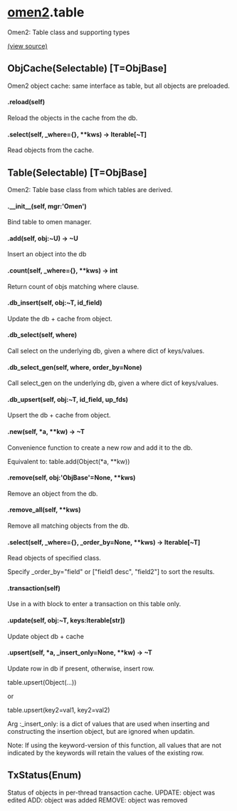 # [omen2](omen2.md).table
Omen2: Table class and supporting types


[(view source)](https://github.com/atakamallc/omen2/blob/master/omen2/table.py)
## ObjCache(Selectable) [T=ObjBase]
Omen2 object cache: same interface as table, but all objects are preloaded.


#### .reload(self)
Reload the objects in the cache from the db.

#### .select(self, \_where={}, **kws) -> Iterable[~T]
Read objects from the cache.


## Table(Selectable) [T=ObjBase]
Omen2: Table base class from which tables are derived.


#### .\_\_init\_\_(self, mgr:'Omen')
Bind table to omen manager.

#### .add(self, obj:~U) -> ~U
Insert an object into the db

#### .count(self, \_where={}, **kws) -> int
Return count of objs matching where clause.

#### .db\_insert(self, obj:~T, id\_field)
Update the db + cache from object.

#### .db\_select(self, where)
Call select on the underlying db, given a where dict of keys/values.

#### .db\_select\_gen(self, where, order\_by=None)
Call select_gen on the underlying db, given a where dict of keys/values.

#### .db\_upsert(self, obj:~T, id\_field, up\_fds)
Upsert the db + cache from object.

#### .new(self, *a, **kw) -> ~T
Convenience function to create a new row and add it to the db.

Equivalent to: table.add(Object(*a, **kw))



#### .remove(self, obj:'ObjBase'=None, **kws)
Remove an object from the db.

#### .remove\_all(self, **kws)
Remove all matching objects from the db.

#### .select(self, \_where={}, \_order\_by=None, **kws) -> Iterable[~T]
Read objects of specified class.

Specify _order_by="field" or ["field1 desc", "field2"] to sort the results.


#### .transaction(self)
Use in a with block to enter a transaction on this table only.

#### .update(self, obj:~T, keys:Iterable[str])
Update object db + cache

#### .upsert(self, *a, \_insert\_only=None, **kw) -> ~T
Update row in db if present, otherwise, insert row.

table.upsert(Object(...))

or

table.upsert(key2=val1, key2=val2)

Arg :_insert_only: is a dict of values that are used when inserting and constructing
the insertion object, but are ignored when updatin.

Note: If using the keyword-version of this function, all values that
      are not indicated by the keywords will retain the values of the existing row.



## TxStatus(Enum)
Status of objects in per-thread transaction cache.
UPDATE: object was edited
ADD: object was added
REMOVE: object was removed




